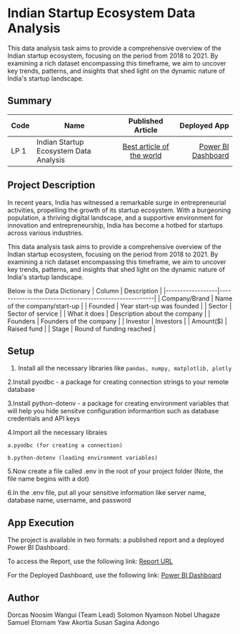 # Indian Startup Ecosystem Data Analysis

This data analysis task aims to provide a comprehensive overview of the Indian startup ecosystem, focusing on the period from 2018 to 2021. By examining a rich dataset encompassing this timeframe, we aim to uncover key trends, patterns, and insights that shed light on the dynamic nature of India's startup landscape.

## Summary

| Code      | Name        | Published Article |  Deployed App |
|-----------|-------------|:-------------:|------:|
| LP 1      | Indian Startup Ecosystem Data Analysis |  [Best article of the world](/) | [Power BI Dashboard](https://app.powerbi.com/view?r=eyJrIjoiYjI3M2Y3ZDAtZmEwOC00MzJjLThiZDEtYTU2NzcyNTJkZTgxIiwidCI6IjQ0ODdiNTJmLWYxMTgtNDgzMC1iNDlkLTNjMjk4Y2I3MTA3NSJ9) |

## Project Description

In recent years, India has witnessed a remarkable surge in entrepreneurial activities, propelling the growth of its startup ecosystem. With a burgeoning population, a thriving digital landscape, and a supportive environment for innovation and entrepreneurship, India has become a hotbed for startups across various industries.

This data analysis task aims to provide a comprehensive overview of the Indian startup ecosystem, focusing on the period from 2018 to 2021. By examining a rich dataset encompassing this timeframe, we aim to uncover key trends, patterns, and insights that shed light on the dynamic nature of India's startup landscape.


Below is the Data Dictionary 
| Column           | Description                                           |
|------------------|-------------------------------------------------------|
| Company/Brand    | Name of the company/start-up                          |
| Founded          | Year start-up was founded                             |
| Sector           | Sector of service                                     |
| What it does     | Description about the company                         |
| Founders         | Founders of the company                               |
| Investor         | Investors                                             |
| Amount($)        | Raised fund                                           |
| Stage            | Round of funding reached                              |


## Setup

1. Install all the necessary libraries like `pandas, numpy, matplotlib, plotly`

2.Install pyodbc - a package for creating connection strings to your remote database

 3.Install python-dotenv - a package for creating environment variables that will help you hide sensitve configuration informantion such as database credentials and API keys

 4.Import all the necessary libraies
 
    a.pyodbc (for creating a connection)

    b.python-dotenv (loading environment variables)

5.Now create a file called .env in the root of your project folder (Note, the file name begins with a dot)

6.In the .env file, put all your sensitive information like server name, database name, username, and password


## App Execution
The project is available in two formats: a published report and a deployed Power BI Dashboard.

To access the Report, use the following link: [Report URL]()

For the Deployed Dashboard, use the following link: [Power BI Dashboard]()

## Author
Dorcas Noosim Wangui (Team Lead)
Solomon Nyamson
Nobel Uhagaze
Samuel Etornam Yaw Akortia
Susan Sagina Adongo


